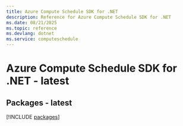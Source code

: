 ```yaml
---
title: Azure Compute Schedule SDK for .NET
description: Reference for Azure Compute Schedule SDK for .NET
ms.date: 08/21/2025
ms.topic: reference
ms.devlang: dotnet
ms.service: computeschedule
---
```

# Azure Compute Schedule SDK for .NET - latest
## Packages - latest
[!INCLUDE [packages](compute-schedule-index.md)]